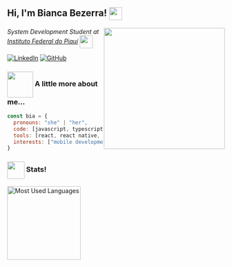 ## Hi, I'm Bianca Bezerra! <img src="https://media.giphy.com/media/t1n31R6QKTUvtluAAi/giphy.gif" width="30" align="center">

<img align="right" src="https://cdn-images-1.medium.com/v2/resize:fit:720/0*41inHKnPhGb04HsO.gif" width="280"/>

*System Development Student at [Instituto Federal do Piauí](https://www.ifpi.edu.br/)* <img src="https://media0.giphy.com/media/v1.Y2lkPTc5MGI3NjExdzFwem9vc3M2ZWZ0cGtzaHF2NGh4NjB0c3d2OW9nc2QxNmRoM251bSZlcD12MV9pbnRlcm5hbF9naWZfYnlfaWQmY3Q9cw/h4x6RMBru1Mx7zLWko/giphy.gif" width="30" align="center">

[![LinkedIn](https://img.shields.io/badge/LinkedIn-bianca--bezerra-informational?style=flat-square&logo=linkedin&logoColor=white)](https://www.linkedin.com/in/bianca--bezerra/)
[![GitHub](https://img.shields.io/github/followers/bianca-bezerra?label=GitHub&style=social)](https://github.com/bianca-bezerra)

### <img src="https://media.giphy.com/media/cgzHlhotPqBPesNYyU/giphy.gif?cid=ecf05e4767375ilwyky4jpcu4m0x884y5lyna3nu25isykqt&ep=v1_stickers_related&rid=giphy.gif&ct=s" width="60" align="center"> A little more about me...

```javascript
const bia = {
  pronouns: "she" | "her",
  code: [javascript, typescript, HTML, CSS, python, java],
  tools: [react, react native, node, nextJS, docker, django, flutter, figma, git],
  interests: ["mobile development", "web development", "UI/UX design"],
}
```

### <img src="https://media.giphy.com/media/v1.Y2lkPTc5MGI3NjExcnUyaDhzYWVqa2ZtMzkzbGg1ZmdzaWJudWI4YXlvY2d0Y3ZyNXFmNyZlcD12MV9zdGlja2Vyc19zZWFyY2gmY3Q9cw/YT8NIA8fU2pz6Gf2kR/giphy.gif" width="40" align="center"> Stats!

<p>
  <img src="https://github-readme-stats.vercel.app/api/top-langs/?username=bianca-bezerra&layout=compact&theme=dracula" height="170" alt="Most Used Languages"/>
</p>
